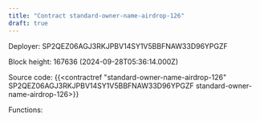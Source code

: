 ```yaml
---
title: "Contract standard-owner-name-airdrop-126"
draft: true
---
```

Deployer: SP2QEZ06AGJ3RKJPBV14SY1V5BBFNAW33D96YPGZF


 



Block height: 167636 (2024-09-28T05:36:14.000Z)

Source code: {{<contractref "standard-owner-name-airdrop-126" SP2QEZ06AGJ3RKJPBV14SY1V5BBFNAW33D96YPGZF standard-owner-name-airdrop-126>}}

Functions:


